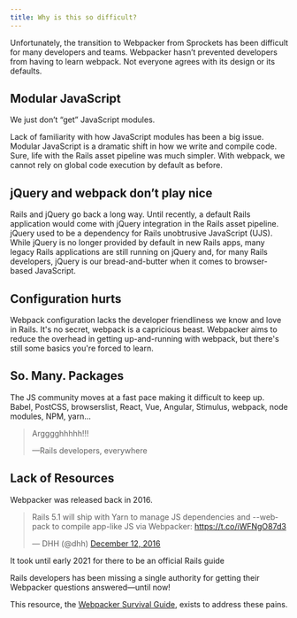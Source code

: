 ```yaml
---
title: Why is this so difficult?
---
```


Unfortunately, the transition to Webpacker from Sprockets has been difficult for many developers and teams. Webpacker hasn’t prevented developers from having to learn webpack. Not everyone agrees with its design or its defaults.

## Modular JavaScript

We just don’t “get” JavaScript modules.

Lack of familiarity with how JavaScript modules has been a big issue. Modular JavaScript is a dramatic shift in how we write and compile code. Sure, life with the Rails asset pipeline was much simpler. With webpack, we cannot rely on global code execution by default as before.

## jQuery and webpack don’t play nice

Rails and jQuery go back a long way. Until recently, a default Rails application would come with jQuery integration in the Rails asset pipeline. jQuery used to be a dependency for Rails unobtrusive JavaScript (UJS). While jQuery is no longer provided by default in new Rails apps, many legacy Rails applications are still running on jQuery and, for many Rails developers, jQuery is our bread-and-butter when it comes to browser-based JavaScript.

## Configuration hurts

Webpack configuration lacks the developer friendliness we know and love in Rails. It's no secret, webpack is a capricious beast. Webpacker aims to reduce the overhead in getting up-and-running with webpack, but there's still some basics you're forced to learn.

## So. Many. Packages

The JS community moves at a fast pace making it difficult to keep up. Babel, PostCSS, browserslist, React, Vue, Angular, Stimulus, webpack, node modules, NPM, yarn...

> Argggghhhhh!!!
>
> —Rails developers, everywhere

## Lack of Resources

Webpacker was released back in 2016.

<blockquote class="twitter-tweet"><p lang="en" dir="ltr">Rails 5.1 will ship with Yarn to manage JS dependencies and --webpack to compile app-like JS via Webpacker: <a href="https://t.co/iWFNgO87d3">https://t.co/iWFNgO87d3</a></p>&mdash; DHH (@dhh) <a href="https://twitter.com/dhh/status/808348184481124352?ref_src=twsrc%5Etfw">December 12, 2016</a></blockquote> <script async src="https://platform.twitter.com/widgets.js" charset="utf-8"></script>

It took until early 2021 for there to be an official Rails guide

Rails developers has been missing a single authority for getting their Webpacker questions answered—until now!

This resource, the [Webpacker Survival Guide](/), exists to address these pains.
